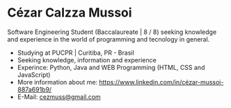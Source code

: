 # Cézar Calzza Mussoi

Software Engineering Student (Baccalaureate | 8 / 8) seeking knowledge and experience in the world of programming and tecnology in general.

- Studying at PUCPR | Curitiba, PR - Brasil
- Seeking knowledge, information and experience
- Experince: Python, Java and  WEB Programming (HTML, CSS and JavaScript)
- More information about me: https://www.linkedin.com/in/cézar-mussoi-887a691b9/
- E-Mail: cezmuss@gmail.com
